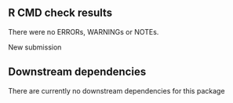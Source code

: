 ## R CMD check results
There were no ERRORs, WARNINGs or NOTEs. 

New submission

## Downstream dependencies

There are currently no downstream dependencies for this package
